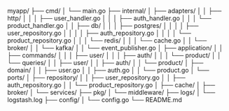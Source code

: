 myapp/
├── cmd/
│   └── main.go
├── internal/
│   ├── adapters/
│   │   ├── http/
│   │   │   ├── user_handler.go
│   │   │   ├── auth_handler.go
│   │   │   └── product_handler.go
│   │   ├── db/
│   │   │   ├── postgres/
│   │   │   │   ├── user_repository.go
│   │   │   │   ├── auth_repository.go
│   │   │   │   └── product_repository.go
│   │   │   └── redis/
│   │   │       └── cache.go
│   │   └── broker/
│   │       └── kafka/
│   │           └── event_publisher.go
│   ├── application/
│   │   ├── commands/
│   │   │   ├── user/
│   │   │   ├── auth/
│   │   │   └── product/
│   │   └── queries/
│   │       ├── user/
│   │       ├── auth/
│   │       └── product/
│   ├── domain/
│   │   ├── user.go
│   │   ├── auth.go
│   │   └── product.go
│   └── ports/
│       ├── repository/
│       │   ├── user_repository.go
│       │   ├── auth_repository.go
│       │   └── product_repository.go
│       ├── cache/
│       ├── broker/
│       └── services/
├── pkg/
│   └── middleware/
├── logs/
│   └── logstash.log
├── config/
│   └── config.go
└── README.md